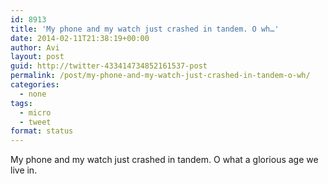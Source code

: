 ```yaml
---
id: 8913
title: 'My phone and my watch just crashed in tandem. O wh…'
date: 2014-02-11T21:38:19+00:00
author: Avi
layout: post
guid: http://twitter-433414734852161537-post
permalink: /post/my-phone-and-my-watch-just-crashed-in-tandem-o-wh/
categories:
  - none
tags:
  - micro
  - tweet
format: status
---
```

My phone and my watch just crashed in tandem. O what a glorious age we live in.